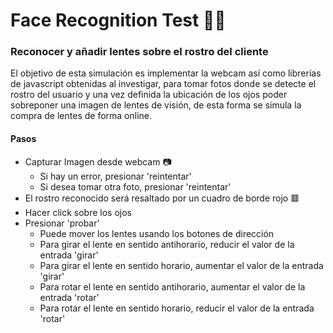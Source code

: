 # **Face Recognition Test 👀😎**
### Reconocer y añadir lentes sobre el rostro del cliente

El objetivo de esta simulación es implementar la webcam así como librerías de javascript obtenidas al investigar, para tomar fotos donde se detecte el rostro del usuario y una vez definida la ubicación de los ojos poder sobreponer una imagen de lentes de visión, de esta forma se simula la compra de lentes de forma online.

#### Pasos
- Capturar Imagen desde webcam 📷
    - Si hay un error, presionar 'reintentar'
    - Si desea tomar otra foto, presionar 'reintentar'
- El rostro reconocido será resaltado por un cuadro de borde rojo 🟥
- Hacer click sobre los ojos
- Presionar 'probar'
    - Puede mover los lentes usando los botones de dirección
    - Para girar el lente en sentido antihorario, reducir el valor de la entrada 'girar'
    - Para girar el lente en sentido horario, aumentar el valor de la entrada 'girar'
    - Para rotar el lente en sentido antihorario, aumentar el valor de la entrada 'rotar'
    - Para rotar el lente en sentido horario, reducir el valor de la entrada 'rotar'
